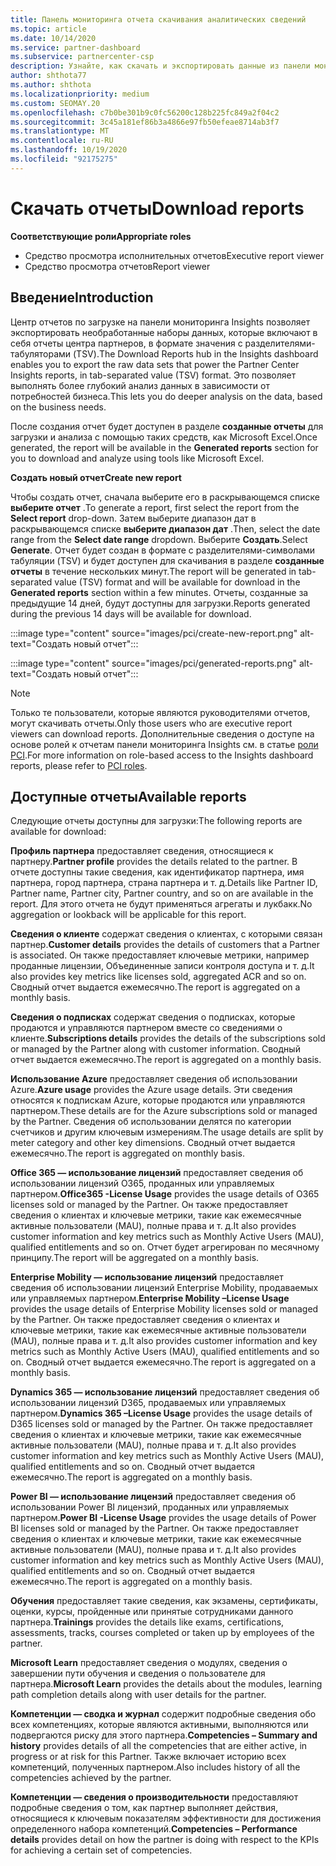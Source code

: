 ```yaml
---
title: Панель мониторинга отчета скачивания аналитических сведений
ms.topic: article
ms.date: 10/14/2020
ms.service: partner-dashboard
ms.subservice: partnercenter-csp
description: Узнайте, как скачать и экспортировать данные из панели мониторинга единой системы управления отчетами центра партнеров и из отчетов центра партнеров.
author: shthota77
ms.author: shthota
ms.localizationpriority: medium
ms.custom: SEOMAY.20
ms.openlocfilehash: c7b0be301b9c0fc56200c128b225fc849a2f04c2
ms.sourcegitcommit: 3c45a181ef86b3a4866e97fb50efeae8714ab3f7
ms.translationtype: MT
ms.contentlocale: ru-RU
ms.lasthandoff: 10/19/2020
ms.locfileid: "92175275"
---
```

# <a name="download-reports"></a><span data-ttu-id="93bc1-103">Скачать отчеты</span><span class="sxs-lookup"><span data-stu-id="93bc1-103">Download reports</span></span>

<span data-ttu-id="93bc1-104">**Соответствующие роли**</span><span class="sxs-lookup"><span data-stu-id="93bc1-104">**Appropriate roles**</span></span>
- <span data-ttu-id="93bc1-105">Средство просмотра исполнительных отчетов</span><span class="sxs-lookup"><span data-stu-id="93bc1-105">Executive report viewer</span></span>
- <span data-ttu-id="93bc1-106">Средство просмотра отчетов</span><span class="sxs-lookup"><span data-stu-id="93bc1-106">Report viewer</span></span>

## <a name="introduction"></a><span data-ttu-id="93bc1-107">Введение</span><span class="sxs-lookup"><span data-stu-id="93bc1-107">Introduction</span></span>

<span data-ttu-id="93bc1-108">Центр отчетов по загрузке на панели мониторинга Insights позволяет экспортировать необработанные наборы данных, которые включают в себя отчеты центра партнеров, в формате значения с разделителями-табуляторами (TSV).</span><span class="sxs-lookup"><span data-stu-id="93bc1-108">The Download Reports hub in the Insights dashboard enables you to export the raw data sets that power the Partner Center Insights reports, in tab-separated value (TSV) format.</span></span> <span data-ttu-id="93bc1-109">Это позволяет выполнять более глубокий анализ данных в зависимости от потребностей бизнеса.</span><span class="sxs-lookup"><span data-stu-id="93bc1-109">This lets you do deeper analysis on the data, based on the business needs.</span></span>

<span data-ttu-id="93bc1-110">После создания отчет будет доступен в разделе **созданные отчеты** для загрузки и анализа с помощью таких средств, как Microsoft Excel.</span><span class="sxs-lookup"><span data-stu-id="93bc1-110">Once generated, the report  will be available in the **Generated reports** section for you to download and analyze using tools like Microsoft Excel.</span></span>

<span data-ttu-id="93bc1-111">**Создать новый отчет**</span><span class="sxs-lookup"><span data-stu-id="93bc1-111">**Create new report**</span></span>

<span data-ttu-id="93bc1-112">Чтобы создать отчет, сначала выберите его в раскрывающемся списке **выберите отчет** .</span><span class="sxs-lookup"><span data-stu-id="93bc1-112">To generate a report, first select the report from the **Select report** drop-down.</span></span> <span data-ttu-id="93bc1-113">Затем выберите диапазон дат в раскрывающемся списке **выберите диапазон дат** .</span><span class="sxs-lookup"><span data-stu-id="93bc1-113">Then, select the date range from the **Select date range** dropdown.</span></span> <span data-ttu-id="93bc1-114">Выберите **Создать**.</span><span class="sxs-lookup"><span data-stu-id="93bc1-114">Select **Generate**.</span></span> <span data-ttu-id="93bc1-115">Отчет будет создан в формате с разделителями-символами табуляции (TSV) и будет доступен для скачивания в разделе **созданные отчеты** в течение нескольких минут.</span><span class="sxs-lookup"><span data-stu-id="93bc1-115">The report will be generated in tab-separated value (TSV) format and will be available for download in the **Generated reports** section within a few minutes.</span></span> <span data-ttu-id="93bc1-116">Отчеты, созданные за предыдущие 14 дней, будут доступны для загрузки.</span><span class="sxs-lookup"><span data-stu-id="93bc1-116">Reports generated during the previous 14 days will be available for download.</span></span>

:::image type="content" source="images/pci/create-new-report.png" alt-text="Создать новый отчет":::

:::image type="content" source="images/pci/generated-reports.png" alt-text="Создать новый отчет":::

>[!NOTE] 
><span data-ttu-id="93bc1-119">Только те пользователи, которые являются руководителями отчетов, могут скачивать отчеты.</span><span class="sxs-lookup"><span data-stu-id="93bc1-119">Only those users who are executive report viewers can download reports.</span></span> <span data-ttu-id="93bc1-120">Дополнительные сведения о доступе на основе ролей к отчетам панели мониторинга Insights см. в статье [роли PCI](pci-roles.md).</span><span class="sxs-lookup"><span data-stu-id="93bc1-120">For more information on role-based access to the Insights dashboard reports, please refer to [PCI roles](pci-roles.md).</span></span> 

## <a name="available-reports"></a><span data-ttu-id="93bc1-121">Доступные отчеты</span><span class="sxs-lookup"><span data-stu-id="93bc1-121">Available reports</span></span>

<span data-ttu-id="93bc1-122">Следующие отчеты доступны для загрузки:</span><span class="sxs-lookup"><span data-stu-id="93bc1-122">The following reports are available for download:</span></span>

<span data-ttu-id="93bc1-123">**Профиль партнера** предоставляет сведения, относящиеся к партнеру.</span><span class="sxs-lookup"><span data-stu-id="93bc1-123">**Partner profile** provides the details related to the partner.</span></span> <span data-ttu-id="93bc1-124">В отчете доступны такие сведения, как идентификатор партнера, имя партнера, город партнера, страна партнера и т. д.</span><span class="sxs-lookup"><span data-stu-id="93bc1-124">Details like Partner ID, Partner name, Partner city, Partner country, and so on are available in the report.</span></span> <span data-ttu-id="93bc1-125">Для этого отчета не будут применяться агрегаты и лукбакк.</span><span class="sxs-lookup"><span data-stu-id="93bc1-125">No aggregation or lookback will be applicable for this report.</span></span>

<span data-ttu-id="93bc1-126">**Сведения о клиенте** содержат сведения о клиентах, с которыми связан партнер.</span><span class="sxs-lookup"><span data-stu-id="93bc1-126">**Customer details** provides the details of customers that a Partner is associated.</span></span> <span data-ttu-id="93bc1-127">Он также предоставляет ключевые метрики, например проданные лицензии, Объединенные записи контроля доступа и т. д.</span><span class="sxs-lookup"><span data-stu-id="93bc1-127">It also provides key metrics like licenses sold, aggregated ACR and so on.</span></span> <span data-ttu-id="93bc1-128">Сводный отчет выдается ежемесячно.</span><span class="sxs-lookup"><span data-stu-id="93bc1-128">The report is aggregated on a monthly basis.</span></span>

<span data-ttu-id="93bc1-129">**Сведения о подписках** содержат сведения о подписках, которые продаются и управляются партнером вместе со сведениями о клиенте.</span><span class="sxs-lookup"><span data-stu-id="93bc1-129">**Subscriptions details** provides the details of the subscriptions sold or managed by the Partner along with customer information.</span></span> <span data-ttu-id="93bc1-130">Сводный отчет выдается ежемесячно.</span><span class="sxs-lookup"><span data-stu-id="93bc1-130">The report is aggregated on a monthly basis.</span></span>

<span data-ttu-id="93bc1-131">**Использование Azure** предоставляет сведения об использовании Azure.</span><span class="sxs-lookup"><span data-stu-id="93bc1-131">**Azure usage** provides the Azure usage details.</span></span> <span data-ttu-id="93bc1-132">Эти сведения относятся к подпискам Azure, которые продаются или управляются партнером.</span><span class="sxs-lookup"><span data-stu-id="93bc1-132">These details are for the Azure subscriptions sold or managed by the Partner.</span></span> <span data-ttu-id="93bc1-133">Сведения об использовании делятся по категории счетчиков и другим ключевым измерениям.</span><span class="sxs-lookup"><span data-stu-id="93bc1-133">The usage details are split by meter category and other key dimensions.</span></span> <span data-ttu-id="93bc1-134">Сводный отчет выдается ежемесячно.</span><span class="sxs-lookup"><span data-stu-id="93bc1-134">The report is aggregated on monthly basis.</span></span>

<span data-ttu-id="93bc1-135">**Office 365 — использование лицензий** предоставляет сведения об использовании лицензий O365, проданных или управляемых партнером.</span><span class="sxs-lookup"><span data-stu-id="93bc1-135">**Office365 -License Usage** provides the usage details of O365 licenses sold or managed by the Partner.</span></span> <span data-ttu-id="93bc1-136">Он также предоставляет сведения о клиентах и ключевые метрики, такие как ежемесячные активные пользователи (MAU), полные права и т. д.</span><span class="sxs-lookup"><span data-stu-id="93bc1-136">It also provides customer information and key metrics such as Monthly Active Users (MAU), qualified entitlements and so on.</span></span> <span data-ttu-id="93bc1-137">Отчет будет агрегирован по месячному принципу.</span><span class="sxs-lookup"><span data-stu-id="93bc1-137">The report will be aggregated on a monthly basis.</span></span>

<span data-ttu-id="93bc1-138">**Enterprise Mobility — использование лицензий**  предоставляет сведения об использовании лицензий Enterprise Mobility, продаваемых или управляемых партнером.</span><span class="sxs-lookup"><span data-stu-id="93bc1-138">**Enterprise Mobility –License Usage**  provides the usage details of Enterprise Mobility licenses sold or managed by the Partner.</span></span> <span data-ttu-id="93bc1-139">Он также предоставляет сведения о клиентах и ключевые метрики, такие как ежемесячные активные пользователи (MAU), полные права и т. д.</span><span class="sxs-lookup"><span data-stu-id="93bc1-139">It also provides customer information and key metrics such as Monthly Active Users (MAU), qualified entitlements and so on.</span></span> <span data-ttu-id="93bc1-140">Сводный отчет выдается ежемесячно.</span><span class="sxs-lookup"><span data-stu-id="93bc1-140">The report is aggregated on a monthly basis.</span></span>

<span data-ttu-id="93bc1-141">**Dynamics 365 — использование лицензий** предоставляет сведения об использовании лицензий D365, продаваемых или управляемых партнером.</span><span class="sxs-lookup"><span data-stu-id="93bc1-141">**Dynamics 365 –License Usage** provides the usage details of D365 licenses sold or managed by the Partner.</span></span> <span data-ttu-id="93bc1-142">Он также предоставляет сведения о клиентах и ключевые метрики, такие как ежемесячные активные пользователи (MAU), полные права и т. д.</span><span class="sxs-lookup"><span data-stu-id="93bc1-142">It also provides customer information and key metrics such as Monthly Active Users (MAU), qualified entitlements and so on.</span></span> <span data-ttu-id="93bc1-143">Сводный отчет выдается ежемесячно.</span><span class="sxs-lookup"><span data-stu-id="93bc1-143">The report is aggregated on a monthly basis.</span></span>

<span data-ttu-id="93bc1-144">**Power BI — использование лицензий** предоставляет сведения об использовании Power BI лицензий, проданных или управляемых партнером.</span><span class="sxs-lookup"><span data-stu-id="93bc1-144">**Power BI -License Usage** provides the usage details of Power BI licenses sold or managed by the Partner.</span></span> <span data-ttu-id="93bc1-145">Он также предоставляет сведения о клиентах и ключевые метрики, такие как ежемесячные активные пользователи (MAU), полные права и т. д.</span><span class="sxs-lookup"><span data-stu-id="93bc1-145">It also provides customer information and key metrics such as Monthly Active Users (MAU), qualified entitlements and so on.</span></span> <span data-ttu-id="93bc1-146">Сводный отчет выдается ежемесячно.</span><span class="sxs-lookup"><span data-stu-id="93bc1-146">The report is aggregated on a monthly basis.</span></span>

<span data-ttu-id="93bc1-147">**Обучения** предоставляет такие сведения, как экзамены, сертификаты, оценки, курсы, пройденные или принятые сотрудниками данного партнера.</span><span class="sxs-lookup"><span data-stu-id="93bc1-147">**Trainings** provides the details like exams, certifications, assessments, tracks, courses completed or taken up by employees of the partner.</span></span>

<span data-ttu-id="93bc1-148">**Microsoft Learn** предоставляет сведения о модулях, сведения о завершении пути обучения и сведения о пользователе для партнера.</span><span class="sxs-lookup"><span data-stu-id="93bc1-148">**Microsoft Learn** provides the details about the modules, learning path completion details along with user details for the partner.</span></span>

<span data-ttu-id="93bc1-149">**Компетенции — сводка и журнал** содержит подробные сведения обо всех компетенциях, которые являются активными, выполняются или подвергаются риску для этого партнера.</span><span class="sxs-lookup"><span data-stu-id="93bc1-149">**Competencies – Summary and history** provides details of all the competencies that are either active, in progress or at risk for this Partner.</span></span> <span data-ttu-id="93bc1-150">Также включает историю всех компетенций, полученных партнером.</span><span class="sxs-lookup"><span data-stu-id="93bc1-150">Also includes history of all the competencies achieved by the partner.</span></span>

<span data-ttu-id="93bc1-151">**Компетенции — сведения о производительности** предоставляют подробные сведения о том, как партнер выполняет действия, относящиеся к ключевым показателям эффективности для достижения определенного набора компетенций.</span><span class="sxs-lookup"><span data-stu-id="93bc1-151">**Competencies – Performance details** provides detail on how the partner is doing with respect to the KPIs for achieving a certain set of competencies.</span></span>

